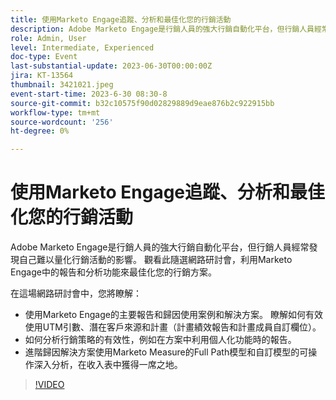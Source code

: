 ```yaml
---
title: 使用Marketo Engage追蹤、分析和最佳化您的行銷活動
description: Adobe Marketo Engage是行銷人員的強大行銷自動化平台，但行銷人員經常發現自己難以量化行銷活動的影響。 觀看此隨選網路研討會，利用Marketo Engage中的報告和分析功能來最佳化您的行銷方案。 在這場網路研討會中，您將瞭解 — 使用Marketo Engage的主要報告和歸因使用案例和解決方案。 瞭解如何有效使用UTM引數、潛在客戶來源和計畫（計畫績效報告和計畫成員自訂欄位）。  如何分析行銷策略的有效性，例如在方案中利用個人化功能時的報告。   進階歸因解決方案使用Marketo Measure的Full Path模型和自訂模型的可操作深入分析，在收入表中獲得一席之地。
role: Admin, User
level: Intermediate, Experienced
doc-type: Event
last-substantial-update: 2023-06-30T00:00:00Z
jira: KT-13564
thumbnail: 3421021.jpeg
event-start-time: 2023-6-30 08:30-8
source-git-commit: b32c10575f90d02829889d9eae876b2c922915bb
workflow-type: tm+mt
source-wordcount: '256'
ht-degree: 0%

---
```



# 使用Marketo Engage追蹤、分析和最佳化您的行銷活動

Adobe Marketo Engage是行銷人員的強大行銷自動化平台，但行銷人員經常發現自己難以量化行銷活動的影響。 觀看此隨選網路研討會，利用Marketo Engage中的報告和分析功能來最佳化您的行銷方案。

在這場網路研討會中，您將瞭解：

* 使用Marketo Engage的主要報告和歸因使用案例和解決方案。 瞭解如何有效使用UTM引數、潛在客戶來源和計畫（計畫績效報告和計畫成員自訂欄位）。
* 如何分析行銷策略的有效性，例如在方案中利用個人化功能時的報告。
* 進階歸因解決方案使用Marketo Measure的Full Path模型和自訂模型的可操作深入分析，在收入表中獲得一席之地。

>[!VIDEO](https://video.tv.adobe.com/v/3421021/?learn=on)